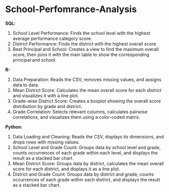 # School-Perfomrance-Analysis

**SQL:**

1. School Level Performance: Finds the school level with the highest average performance category score.
2. District Performance: Finds the district with the highest overall score.
3. Best Principal and School: Creates a view to find the maximum overall score, then joins it with the main table to show the corresponding principal and school.

**R:**

1. Data Preparation: Reads the CSV, removes missing values, and assigns data to data.
2. Mean District Score: Calculates the mean overall score for each district and visualizes it with a line plot.
3. Grade-wise District Score: Creates a boxplot showing the overall score distribution by grade and district.
4. Grade Correlation: Selects relevant columns, calculates pairwise correlations, and visualizes them using a color-coded matrix.

**Python:**

1. Data Loading and Cleaning: Reads the CSV, displays its dimensions, and drops rows with missing values.
2. School Level and Grade Count: Groups data by school level and grade, counts occurrences of each grade within each level, and displays the result as a stacked bar chart.
3. Mean District Score: Groups data by district, calculates the mean overall score for each district, and displays it as a line plot.
4. District and Grade Count: Groups data by district and grade, counts occurrences of each grade within each district, and displays the result as a stacked bar chart.
